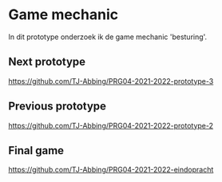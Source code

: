# Game mechanic
In dit prototype onderzoek ik de game mechanic 'besturing'.
## Next prototype
https://github.com/TJ-Abbing/PRG04-2021-2022-prototype-3
## Previous prototype
https://github.com/TJ-Abbing/PRG04-2021-2022-prototype-2
## Final game
https://github.com/TJ-Abbing/PRG04-2021-2022-eindopracht